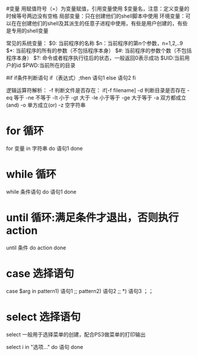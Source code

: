 #变量 
用赋值符号（=）为变量赋值，引用变量使用 $变量名，注意：定义变量的时候等号两边没有空格
局部变量：只在创建他们的shell脚本中使用
环境变量：可以在在创建他们的shell及其派生的任意子进程中使用，有些是用户创建的，有些是专用的shell变量

常见的系统变量：
$0: 当前程序的名称
$n：当前程序的第n个参数，n=1,2,..9
$*: 当前程序的所有的参数（不包括程序本身）
$#: 当前程序的参数个数（不包括程序本身）
$?: 命令或者程序执行往后的状态，一般返回0表示成功
$UID:当前用户的id
$PWD:当前所在的目录

#if
if条件判断语句
if（表达式）;then
	语句1
else
	语句2
fi

逻辑运算符解析：
-f 判断文件是否存在： if[-f filename]
-d 判断目录是否存在
-eq 等于
-ne 不等于
-lt 小于
-gt 大于
-le 小于等于
-ge 大于等于
-a 双方都成立(and)
-o 单方成立(or)
-z 空字符串

# for 循环

for 变量 in 字符串
	do
		语句1
	done

# while 循环
while 条件语句
do 
	语句1
done

# until 循环:满足条件才退出，否则执行action
until 条件
do 
	action
done

# case 选择语句
case $arg in
	pattern1)
	语句1
	;;
	pattern2)
	语句2
	;;
	*)
	语句3
	；；

# select 选择语句
select 一般用于选择菜单的创建，配合PS3做菜单的打印输出

select i in "选项..."
do
	语句
done